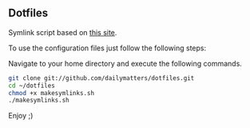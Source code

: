 ## Dotfiles

Symlink script based on [this site](http://blog.smalleycreative.com/tutorials/using-git-and-github-to-manage-your-dotfiles/).

To use the configuration files just follow the following steps:

Navigate to your home directory and execute the following commands.

```bash
git clone git://github.com/dailymatters/dotfiles.git
cd ~/dotfiles
chmod +x makesymlinks.sh
./makesymlinks.sh
```

Enjoy ;)
